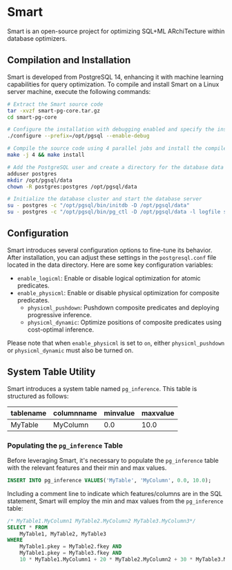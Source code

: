 

# Smart

Smart is an open-source project for optimizing SQL+ML ARchiTecture within database optimizers.



## Compilation and Installation

Smart is developed from PostgreSQL 14, enhancing it with machine learning capabilities for query optimization. To compile and install Smart on a Linux server machine, execute the following commands:

```bash
# Extract the Smart source code
tar -xvzf smart-pg-core.tar.gz
cd smart-pg-core

# Configure the installation with debugging enabled and specify the installation directory
./configure --prefix=/opt/pgsql --enable-debug 

# Compile the source code using 4 parallel jobs and install the compiled binaries
make -j 4 && make install

# Add the PostgreSQL user and create a directory for the database data
adduser postgres 
mkdir /opt/pgsql/data
chown -R postgres:postgres /opt/pgsql/data

# Initialize the database cluster and start the database server
su - postgres -c "/opt/pgsql/bin/initdb -D /opt/pgsql/data"
su - postgres -c "/opt/pgsql/bin/pg_ctl -D /opt/pgsql/data -l logfile start"
```



## Configuration

Smart introduces several configuration options to fine-tune its behavior. After installation, you can adjust these settings in the `postgresql.conf` file located in the data directory. Here are some key configuration variables:

- `enable_logicml`: Enable or disable logical optimization for atomic predicates.
- `enable_physicml`: Enable or disable physical optimization for composite predicates.
  - `physicml_pushdown`: Pushdown composite predicates and deploying progressive inference.
  - `physicml_dynamic`: Optimize positions of composite predicates using cost-optimal inference.

Please note that when `enable_physicml` is set to `on`, either `physicml_pushdown` or `physicml_dynamic` must also be turned on.





## System Table Utility

Smart introduces a system table named `pg_inference`. This table is structured as follows:

| tablename | columnname | minvalue | maxvalue |
| --------- | ---------- | -------- | -------- |
| MyTable   | MyColumn   | 0.0      | 10.0     |

### Populating the `pg_inference` Table

Before leveraging Smart, it's necessary to populate the `pg_inference` table with the relevant features and their min and max values.

```sql
INSERT INTO pg_inference VALUES('MyTable', 'MyColumn', 0.0, 10.0);
```

Including a comment line to indicate which features/columns are in the SQL statement, Smart will employ the min and max values from the `pg_inference` table:

```sql
/* MyTable1.MyColumn1 MyTable2.MyColumn2 MyTable3.MyColumn3*/
SELECT * FROM
    MyTable1, MyTable2, MyTable3
WHERE
    MyTable1.pkey = MyTable2.fkey AND
    MyTable1.pkey = MyTable3.fkey AND
    10 * MyTable1.MyColumn1 + 20 * MyTable2.MyColumn2 + 30 * MyTable3.MyColumn3 < 40
```

